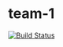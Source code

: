 # team-1

[![Build Status](https://app.travis-ci.com/csci-499-fa22/team-1.svg?token=zjLGh1bQbp5yshWnmWjD&branch=main)](https://app.travis-ci.com/csci-499-fa22/team-1)

